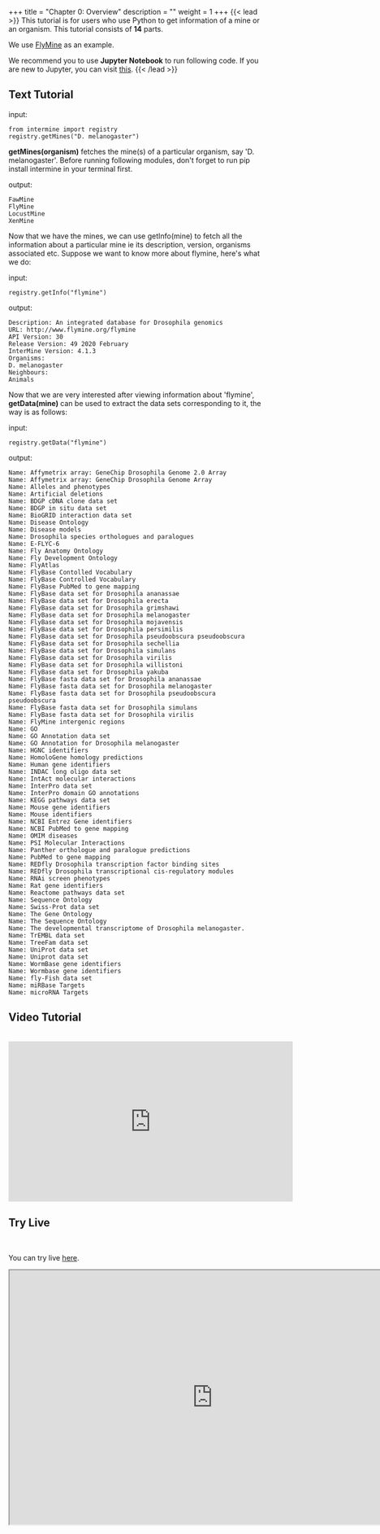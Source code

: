 +++
title = "Chapter 0: Overview"
description = ""
weight = 1
+++
{{< lead >}}
This tutorial is for users who use Python to get information of a mine or an organism. This tutorial consists of **14** parts.


We use [FlyMine](https://www.flymine.org/flymine) as an example.

We recommend you to use **Jupyter Notebook** to run following code. If you are new to Jupyter, you can visit [this](https://jupyter.org/).
{{< /lead >}}
## Text Tutorial
input:

```
from intermine import registry
registry.getMines("D. melanogaster")
```
**getMines(organism)** fetches the mine(s) of a particular organism, say 'D. melanogaster'. Before running following modules, don't forget to run pip install intermine in your terminal first.

output: 
```
FawMine
FlyMine
LocustMine
XenMine
```


Now that we have the mines, we can use getInfo(mine) to fetch all the information about a particular mine ie its description, version, organisms associated etc. Suppose we want to know more about flymine, here's what we do:

input:
```
registry.getInfo("flymine")
```

output:
```
Description: An integrated database for Drosophila genomics
URL: http://www.flymine.org/flymine
API Version: 30
Release Version: 49 2020 February
InterMine Version: 4.1.3
Organisms: 
D. melanogaster
Neighbours: 
Animals
```


Now that we are very interested after viewing information about 'flymine', **getData(mine)** can be used to extract the data sets corresponding to it, the way is as follows:

input:
```
registry.getData("flymine")
```

output:
```
Name: Affymetrix array: GeneChip Drosophila Genome 2.0 Array
Name: Affymetrix array: GeneChip Drosophila Genome Array
Name: Alleles and phenotypes
Name: Artificial deletions
Name: BDGP cDNA clone data set
Name: BDGP in situ data set
Name: BioGRID interaction data set
Name: Disease Ontology
Name: Disease models
Name: Drosophila species orthologues and paralogues
Name: E-FLYC-6
Name: Fly Anatomy Ontology
Name: Fly Development Ontology
Name: FlyAtlas
Name: FlyBase Contolled Vocabulary
Name: FlyBase Controlled Vocabulary
Name: FlyBase PubMed to gene mapping
Name: FlyBase data set for Drosophila ananassae
Name: FlyBase data set for Drosophila erecta
Name: FlyBase data set for Drosophila grimshawi
Name: FlyBase data set for Drosophila melanogaster
Name: FlyBase data set for Drosophila mojavensis
Name: FlyBase data set for Drosophila persimilis
Name: FlyBase data set for Drosophila pseudoobscura pseudoobscura
Name: FlyBase data set for Drosophila sechellia
Name: FlyBase data set for Drosophila simulans
Name: FlyBase data set for Drosophila virilis
Name: FlyBase data set for Drosophila willistoni
Name: FlyBase data set for Drosophila yakuba
Name: FlyBase fasta data set for Drosophila ananassae
Name: FlyBase fasta data set for Drosophila melanogaster
Name: FlyBase fasta data set for Drosophila pseudoobscura pseudoobscura
Name: FlyBase fasta data set for Drosophila simulans
Name: FlyBase fasta data set for Drosophila virilis
Name: FlyMine intergenic regions
Name: GO
Name: GO Annotation data set
Name: GO Annotation for Drosophila melanogaster
Name: HGNC identifiers
Name: HomoloGene homology predictions
Name: Human gene identifiers
Name: INDAC long oligo data set
Name: IntAct molecular interactions
Name: InterPro data set
Name: InterPro domain GO annotations
Name: KEGG pathways data set
Name: Mouse gene identifiers
Name: Mouse identifiers
Name: NCBI Entrez Gene identifiers
Name: NCBI PubMed to gene mapping
Name: OMIM diseases
Name: PSI Molecular Interactions
Name: Panther orthologue and paralogue predictions
Name: PubMed to gene mapping
Name: REDfly Drosophila transcription factor binding sites
Name: REDfly Drosophila transcriptional cis-regulatory modules
Name: RNAi screen phenotypes
Name: Rat gene identifiers
Name: Reactome pathways data set
Name: Sequence Ontology
Name: Swiss-Prot data set
Name: The Gene Ontology
Name: The Sequence Ontology
Name: The developmental transcriptome of Drosophila melanogaster.
Name: TrEMBL data set
Name: TreeFam data set
Name: UniProt data set
Name: Uniprot data set
Name: WormBase gene identifiers
Name: Wormbase gene identifiers
Name: fly-Fish data set
Name: miRBase Targets
Name: microRNA Targets
```

## Video Tutorial
<br/>

<iframe width="560" height="315" src="https://www.youtube.com/embed/-PYJrPunlp0" frameborder="0" allow="accelerometer; autoplay; encrypted-media; gyroscope; picture-in-picture" allowfullscreen></iframe>


## Try Live
<br/>

You can try live [here](https://mybinder.org/v2/gh/intermine/intermine-ws-python-docs/master?filepath=unsolved-exercises%2F00-tutorial.ipynb).


<iframe width="800" height="500" src="https://nbviewer.jupyter.org/github/intermine/intermine-ws-python-docs/blob/master/00-tutorial.ipynb" title="Python Tutorial 00">
</iframe>